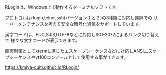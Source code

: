RLoginは、Windows上で動作するターミナルソフトです。

プロトコルはrlogin,telnet,ssh(バージョン１と２)の3種類に対応し遠隔での
サーバーメンテナンスを考えて安全な暗号化通信をサポートしています。

漢字コードは、EUC,SJIS,UTF-8などに対応しISO-2022によるバンク切り替えで
様々な文字コードが表示できます。

画面制御としてxtermに準じたエスケープシーケンスなどに対応しANSIエスケー
プシーケンスやvt100コンソールとして使用する事ができます。

https://kmiya-culti.github.io/RLogin/
